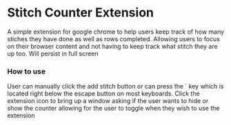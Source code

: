 # Stitch Counter Extension

A simple extension for google chrome to help users keep track of how many stiches they have done as well as rows completed. Allowing users to focus on their browser content and not having to keep track what stitch they are up too.
Will persist in full screen

### How to use
User can manually click the add stitch button or can press the ` key which is located right below the escape button on most keyboards.
Click the extension icon to bring up a window asking if the user wants to hide or show the counter allowing for the user to toggle when they wish to use the extension
